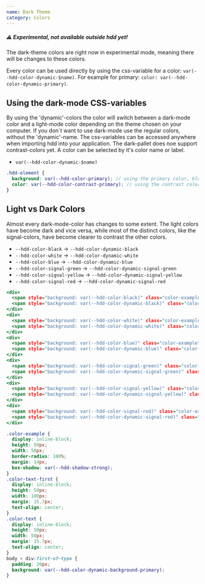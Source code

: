 ```yaml
---
name: Dark Theme
category: Colors
---
```

##### ⚠️ Experimental, not available outside hdd yet! 
The dark-theme colors are right now in experimental mode, meaning there will be changes to these colors. 

Every color can be used directly by using the css-variable for a color: `var(--hdd-color-dynamic-$name)`. For example for primary: `color: var(--hdd-color-dynamic-primary)`.

## Using the dark-mode CSS-variables 
By using the 'dynamic'-colors the color will switch between a dark-mode color and a light-mode color depending on the theme chosen on your computer. If you don´t want to use dark-mode use the regular colors, without the 'dynamic'-name. The css-variables can be accessed anywhere when importing hdd into your application. The dark-pallet does noe support contrast-colors yet. A color can be selected by it's color name or label.

- `var(--hdd-color-dynamic-$name)`

```scss
.hdd-element {
  background: var(--hdd-color-primary); // using the primary color, blue
  color: var(--hdd-color-contrast-primary); // using the contrast color of primary 
}
```

## Light vs Dark Colors
Almost every dark-mode-color has changes to some extent. The light colors have become dark and vice versa, while most of the distinct colors, like the signal-colors, have become clearer to contrast the other colors.

- `--hdd-color-black` -> `--hdd-color-dynamic-black`
- `--hdd-color-white` -> `--hdd-color-dynamic-white`
- `--hdd-color-blue` -> `--hdd-color-dynamic-blue`
- `--hdd-color-signal-green` -> `--hdd-color-dynamic-signal-green`
- `--hdd-color-signal-yellow` -> `--hdd-color-dynamic-signal-yellow`
- `--hdd-color-signal-red` -> `--hdd-color-dynamic-signal-red`


```dark-theme-colors.html
<div>
  <span style="background: var(--hdd-color-black)" class="color-example"></span>
  <span style="background: var(--hdd-color-dynamic-black)" class="color-example"></span>
</div>
<div>
  <span style="background: var(--hdd-color-white)" class="color-example"></span>
  <span style="background: var(--hdd-color-dynamic-white)" class="color-example"></span>
</div>
<div>
  <span style="background: var(--hdd-color-blue)" class="color-example"></span>
  <span style="background: var(--hdd-color-dynamic-blue)" class="color-example"></span>
</div>
<div>
  <span style="background: var(--hdd-color-signal-green)" class="color-example"></span>
  <span style="background: var(--hdd-color-dynamic-signal-green)" class="color-example"></span>
</div>
<div>
  <span style="background: var(--hdd-color-signal-yellow)" class="color-example"></span>
  <span style="background: var(--hdd-color-dynamic-signal-yellow)" class="color-example"></span>
</div>
<div>
  <span style="background: var(--hdd-color-signal-red)" class="color-example"></span>
  <span style="background: var(--hdd-color-dynamic-signal-red)" class="color-example"></span>
</div>
```

```dark-theme-colors.css  hidden
.color-example {
  display: inline-block; 
  height: 50px; 
  width: 50px; 
  border-radius: 100%; 
  margin: 14px; 
  box-shadow: var(--hdd-shadow-strong); 
}
.color-text-first {
  display: inline-block; 
  height: 50px; 
  width: 100px; 
  margin: 15.7px; 
  text-align: center;
}
.color-text {
  display: inline-block; 
  height: 50px; 
  width: 50px; 
  margin: 15.7px; 
  text-align: center;
}
body > div:first-of-type {
  padding: 20px;
  background: var(--hdd-color-dynamic-background-primary);
}
```